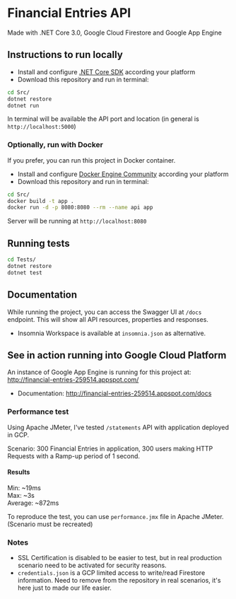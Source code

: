 # Financial Entries API

Made with .NET Core 3.0, Google Cloud Firestore and Google App Engine

## Instructions to run locally

- Install and configure [.NET Core SDK](https://dotnet.microsoft.com/download) according your platform
- Download this repository and run in terminal:

```sh
cd Src/
dotnet restore
dotnet run
```

In terminal will be available the API port and location (in general is `http://localhost:5000`)

### Optionally, run with Docker

If you prefer, you can run this project in Docker container.

- Install and configure [Docker Engine Community](https://docs.docker.com/install/) according your platform
- Download this repository and run in terminal:

```sh
cd Src/
docker build -t app .
docker run -d -p 8080:8080 --rm --name api app
```

Server will be running at `http://localhost:8080`

## Running tests

```sh
cd Tests/
dotnet restore
dotnet test
```

## Documentation

While running the project, you can access the Swagger UI at `/docs` endpoint. This will show all API resources, properties and responses.

- Insomnia Workspace is available at `insomnia.json` as alternative.

## See in action running into Google Cloud Platform

An instance of Google App Engine is running for this project at: http://financial-entries-259514.appspot.com/
- Documentation: http://financial-entries-259514.appspot.com/docs

### Performance test

Using Apache JMeter, I've tested `/statements` API with application deployed in GCP.

Scenario: 300 Financial Entries in application, 300 users making HTTP Requests with a Ramp-up period of 1 second.

#### Results

Min: ~19ms  
Max: ~3s  
Average: ~872ms  

To reproduce the test, you can use `performance.jmx` file in Apache JMeter. (Scenario must be recreated)

### Notes

- SSL Certification is disabled to be easier to test, but in real production scenario need to be activated for security reasons.
- `credentials.json` is a GCP limited access to write/read Firestore information. Need to remove from the repository in real scenarios, it's here just to made our life easier.
